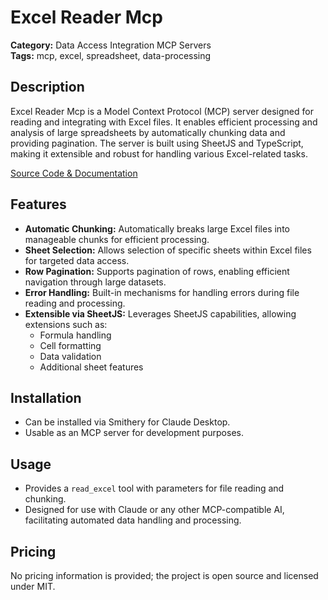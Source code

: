 # Excel Reader Mcp

**Category:** Data Access Integration MCP Servers  
**Tags:** mcp, excel, spreadsheet, data-processing

## Description
Excel Reader Mcp is a Model Context Protocol (MCP) server designed for reading and integrating with Excel files. It enables efficient processing and analysis of large spreadsheets by automatically chunking data and providing pagination. The server is built using SheetJS and TypeScript, making it extensible and robust for handling various Excel-related tasks.

[Source Code & Documentation](https://github.com/archimedescrypto/excel-reader-mcp)

## Features
- **Automatic Chunking:** Automatically breaks large Excel files into manageable chunks for efficient processing.
- **Sheet Selection:** Allows selection of specific sheets within Excel files for targeted data access.
- **Row Pagination:** Supports pagination of rows, enabling efficient navigation through large datasets.
- **Error Handling:** Built-in mechanisms for handling errors during file reading and processing.
- **Extensible via SheetJS:** Leverages SheetJS capabilities, allowing extensions such as:
  - Formula handling
  - Cell formatting
  - Data validation
  - Additional sheet features

## Installation
- Can be installed via Smithery for Claude Desktop.
- Usable as an MCP server for development purposes.

## Usage
- Provides a `read_excel` tool with parameters for file reading and chunking.
- Designed for use with Claude or any other MCP-compatible AI, facilitating automated data handling and processing.

## Pricing
No pricing information is provided; the project is open source and licensed under MIT.
